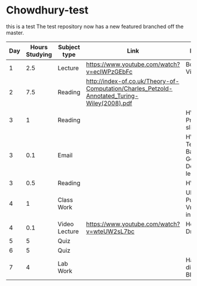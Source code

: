 # Chowdhury-test
this is a test
The test repository now has a new featured branched off the master.

Day | Hours Studying | Subject type | Link | Foot Note
------------ | ------------- | ------------- | ------------- | -------------
1 | 2.5 | Lecture | https://www.youtube.com/watch?v=ecIWPzGEbFc | Bob Martin Video
2 | 7.5 | Reading | http://index-of.co.uk/Theory-of-Computation/Charles_Petzold-Annotated_Turing-Wiley(2008).pdf |
3 | 1 | Reading |  | HW- Prework slides
3 | 0.1 | Email |  | HW- Email Tech Background, Goals, Desired learning
3 | 0.5 | Reading |  | HW- Bandit
4 | 1 | Class Work |  | Ubuntu, Putty, VmWare installation
4 | 0.1 | Video Lecture | https://www.youtube.com/watch?v=wteUW2sL7bc | How Hard Drive Work
5 | 5 | Quiz |  | 
6 | 5 | Quiz |  |
7 | 4 | Lab Work |  | Hardware disassembly, BIOS
